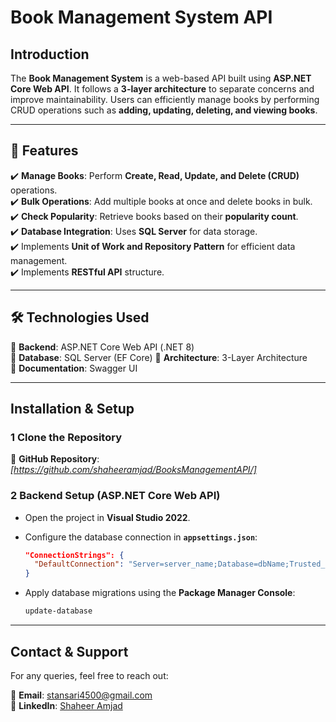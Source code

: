 # **Book Management System API**  

## **Introduction**  
The **Book Management System** is a web-based API built using **ASP.NET Core Web API**. It follows a **3-layer architecture** to separate concerns and improve maintainability. Users can efficiently manage books by performing CRUD operations such as **adding, updating, deleting, and viewing books**.  

---

## **🚀 Features**    
✔️ **Manage Books**: Perform **Create, Read, Update, and Delete (CRUD)** operations.  
✔️ **Bulk Operations**: Add multiple books at once and delete books in bulk.  
✔️ **Check Popularity**: Retrieve books based on their **popularity count**.  
✔️ **Database Integration**: Uses **SQL Server** for data storage.  
✔️ Implements **Unit of Work and Repository Pattern** for efficient data management.  
✔️ Implements **RESTful API** structure. 

---

## **🛠️ Technologies Used**  
🔹 **Backend**: ASP.NET Core Web API (.NET 8)  
🔹 **Database**: SQL Server (EF Core)
🔹 **Architecture**: 3-Layer Architecture  
🔹 **Documentation**: Swagger UI

---

## **Installation & Setup**  

### **1️ Clone the Repository**  
🔗 **GitHub Repository**: *[https://github.com/shaheeramjad/BooksManagementAPI/]*  

### **2️ Backend Setup (ASP.NET Core Web API)**  
- Open the project in **Visual Studio 2022**.  
- Configure the database connection in **`appsettings.json`**:  

  ```json
  "ConnectionStrings": {
    "DefaultConnection": "Server=server_name;Database=dbName;Trusted_Connection=True;TrustServerCertificate=True;MultipleActiveResultSets=true"
  }
  ```
- Apply database migrations using the **Package Manager Console**:  
  ```sh
  update-database
  ```  

---

## **Contact & Support**  
For any queries, feel free to reach out:  

📩 **Email**: stansari4500@gmail.com  
🔗 **LinkedIn**: [Shaheer Amjad](https://www.linkedin.com/in/shaheer-amjad-software-engineer/)  
